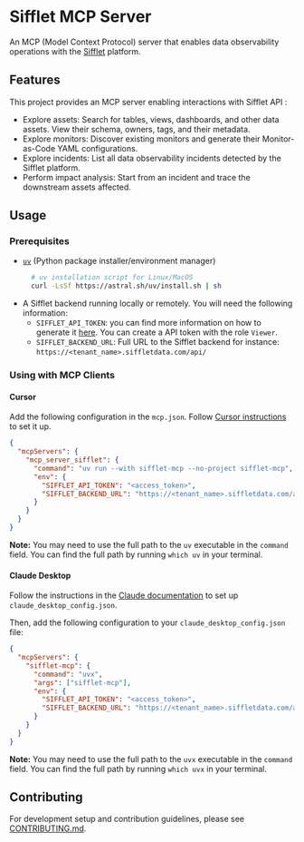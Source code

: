 # Sifflet MCP Server

An MCP (Model Context Protocol) server that enables data observability operations with the [Sifflet](https://www.siffletdata.com/) platform.

## Features

This project provides an MCP server enabling interactions with Sifflet API :

- Explore assets: Search for tables, views, dashboards, and other data assets. View their schema, owners, tags, and their metadata.
- Explore monitors: Discover existing monitors and generate their Monitor-as-Code YAML configurations.
- Explore incidents: List all data observability incidents detected by the Sifflet platform.
- Perform impact analysis: Start from an incident and trace the downstream assets affected.


## Usage
### Prerequisites

- [`uv`](https://docs.astral.sh/uv/) (Python package installer/environment manager)
  ```bash
    # uv installation script for Linux/MacOS
    curl -LsSf https://astral.sh/uv/install.sh | sh
  ```
- A Sifflet backend running locally or remotely. You will need the following information:
  - `SIFFLET_API_TOKEN`: you can find more information on how to generate it [here](https://docs.siffletdata.com/docs/generate-an-api-token). You can create a API token with the role `Viewer`.
  - `SIFFLET_BACKEND_URL`: Full URL to the Sifflet backend for instance: `https://<tenant_name>.siffletdata.com/api/`



### Using with MCP Clients

#### Cursor

Add the following configuration in the `mcp.json`. Follow [Cursor instructions](https://docs.cursor.com/context/model-context-protocol#configuring-mcp-servers) to set it up.

```json
{
  "mcpServers": {
    "mcp_server_sifflet": {
      "command": "uv run --with sifflet-mcp --no-project sifflet-mcp",
      "env": {
        "SIFFLET_API_TOKEN": "<access_token>",
        "SIFFLET_BACKEND_URL": "https://<tenant_name>.siffletdata.com/api/"
      }
    }
  }
}
```

**Note:** You may need to use the full path to the `uv` executable in the `command` field. You can find the full path by running `which uv` in your terminal.

#### Claude Desktop

Follow the instructions in the [Claude documentation](https://modelcontextprotocol.io/quickstart/user#2-add-the-filesystem-mcp-server) to set up `claude_desktop_config.json`.

Then, add the following configuration to your `claude_desktop_config.json` file:

```json
{
  "mcpServers": {
    "sifflet-mcp": {
      "command": "uvx",
      "args": ["sifflet-mcp"],
      "env": {
        "SIFFLET_API_TOKEN": "<access_token>",
        "SIFFLET_BACKEND_URL": "https://<tenant_name>.siffletdata.com/api/"
      }
    }
  }
}


```

**Note:** You may need to use the full path to the `uvx` executable in the `command` field. You can find the full path by running `which uvx` in your terminal.

## Contributing

For development setup and contribution guidelines, please see [CONTRIBUTING.md](CONTRIBUTING.md).
